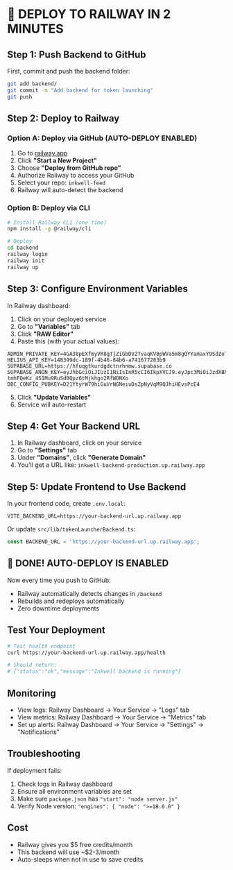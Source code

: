 # 🚀 DEPLOY TO RAILWAY IN 2 MINUTES

## Step 1: Push Backend to GitHub

First, commit and push the backend folder:

```bash
git add backend/
git commit -m "Add backend for token launching"
git push
```

## Step 2: Deploy to Railway

### Option A: Deploy via GitHub (AUTO-DEPLOY ENABLED)

1. Go to [railway.app](https://railway.app)
2. Click **"Start a New Project"**
3. Choose **"Deploy from GitHub repo"**
4. Authorize Railway to access your GitHub
5. Select your repo: `inkwell-feed`
6. Railway will auto-detect the backend

### Option B: Deploy via CLI

```bash
# Install Railway CLI (one time)
npm install -g @railway/cli

# Deploy
cd backend
railway login
railway init
railway up
```

## Step 3: Configure Environment Variables

In Railway dashboard:

1. Click on your deployed service
2. Go to **"Variables"** tab
3. Click **"RAW Editor"**
4. Paste this (with your actual values):

```env
ADMIN_PRIVATE_KEY=4GA38pEXfmyVR8gTjZiGbDV2TvaqKV8pWVa5m8gQYYamaxY9SdZoTM7adr2C9B3QCzULPJ9qkFG5XWNjp5hsa8Rm
HELIUS_API_KEY=148399dc-189f-4b46-84b6-a741677283b9
SUPABASE_URL=https://hfuqgtkurdgdctnrhnmw.supabase.co
SUPABASE_ANON_KEY=eyJhbGciOiJIUzI1NiIsInR5cCI6IkpXVCJ9.eyJpc3MiOiJzdXBhYmFzZSIsInJlZiI6ImhmdXFndGt1cmRnZGN0bnJobm13Iiwicm9sZSI6ImFub24iLCJpYXQiOjE3MzQyNTA0NzEsImV4cCI6MjA0OTgyNjQ3MX0.BnU-tmhFQeKz_4S1Mu9RuSd0Qpz6tMjkhgo2RfWONXo
DBC_CONFIG_PUBKEY=D21YtyrW79hiGuVrNGNeiuDsZpNyVqM9QJhiHEvsPcE4
```

5. Click **"Update Variables"**
6. Service will auto-restart

## Step 4: Get Your Backend URL

1. In Railway dashboard, click on your service
2. Go to **"Settings"** tab
3. Under **"Domains"**, click **"Generate Domain"**
4. You'll get a URL like: `inkwell-backend-production.up.railway.app`

## Step 5: Update Frontend to Use Backend

In your frontend code, create `.env.local`:

```env
VITE_BACKEND_URL=https://your-backend-url.up.railway.app
```

Or update `src/lib/tokenLauncherBackend.ts`:
```typescript
const BACKEND_URL = 'https://your-backend-url.up.railway.app';
```

## 🎉 DONE! AUTO-DEPLOY IS ENABLED

Now every time you push to GitHub:
- Railway automatically detects changes in `/backend`
- Rebuilds and redeploys automatically
- Zero downtime deployments

## Test Your Deployment

```bash
# Test health endpoint
curl https://your-backend-url.up.railway.app/health

# Should return:
# {"status":"ok","message":"Inkwell backend is running"}
```

## Monitoring

- View logs: Railway Dashboard → Your Service → "Logs" tab
- View metrics: Railway Dashboard → Your Service → "Metrics" tab
- Set up alerts: Railway Dashboard → Your Service → "Settings" → "Notifications"

## Troubleshooting

If deployment fails:
1. Check logs in Railway dashboard
2. Ensure all environment variables are set
3. Make sure `package.json` has `"start": "node server.js"`
4. Verify Node version: `"engines": { "node": ">=18.0.0" }`

## Cost

- Railway gives you $5 free credits/month
- This backend will use ~$2-3/month
- Auto-sleeps when not in use to save credits